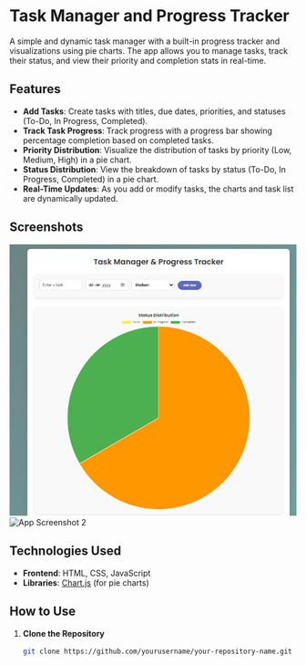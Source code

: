 # Task Manager and Progress Tracker

A simple and dynamic task manager with a built-in progress tracker and visualizations using pie charts. The app allows you to manage tasks, track their status, and view their priority and completion stats in real-time.

## Features
- **Add Tasks**: Create tasks with titles, due dates, priorities, and statuses (To-Do, In Progress, Completed).
- **Track Task Progress**: Track progress with a progress bar showing percentage completion based on completed tasks.
- **Priority Distribution**: Visualize the distribution of tasks by priority (Low, Medium, High) in a pie chart.
- **Status Distribution**: View the breakdown of tasks by status (To-Do, In Progress, Completed) in a pie chart.
- **Real-Time Updates**: As you add or modify tasks, the charts and task list are dynamically updated.

## Screenshots
![App Screenshot 1](./Screenshot_29-9-2025_211457_.jpeg)
![App Screenshot 2](./screenshot2.png)

## Technologies Used
- **Frontend**: HTML, CSS, JavaScript
- **Libraries**: [Chart.js](https://www.chartjs.org/) (for pie charts)

## How to Use
1. **Clone the Repository**
   ```bash
   git clone https://github.com/yourusername/your-repository-name.git

